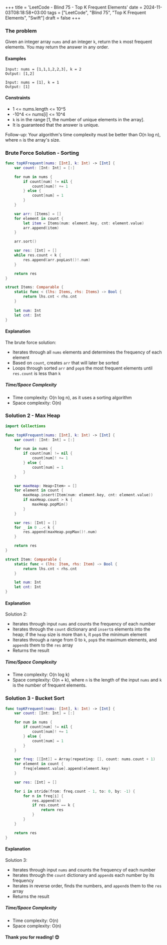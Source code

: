 +++
title = 'LeetCode - Blind 75 - Top K Frequent Elements'
date = 2024-11-03T08:18:58+03:00
tags = ["LeetCode", "Blind 75", "Top K Frequent Elements", "Swift"]
draft = false
+++

### The problem 
Given an integer array `nums` and an integer `k`, return the `k` most frequent elements. You may return the answer in any order.

#### Examples
``` 
Input: nums = [1,1,1,2,2,3], k = 2
Output: [1,2]
```

```
Input: nums = [1], k = 1
Output: [1]
```

#### Constraints
* 1 <= nums.length <= 10^5
* -10^4 <= nums[i] <= 10^4
* `k` is in the range [1, the number of unique elements in the array].
* It is guaranteed that the answer is unique.

Follow-up: Your algorithm's time complexity must be better than O(n log n), where `n` is the array's size.

### Brute Force Solution - Sorting
``` swift 
func topKFrequent(nums: [Int], k: Int) -> [Int] {
    var count: [Int: Int] = [:]

    for num in nums {
        if count[num] != nil {
            count[num]! += 1
        } else {
            count[num] = 1
        }
    }

    var arr: [Items] = []
    for element in count {
        let item = Items(num: element.key, cnt: element.value)
        arr.append(item)
    }

    arr.sort()

    var res: [Int] = []
    while res.count < k {
        res.append(arr.popLast()!.num)
    }

    return res
}

struct Items: Comparable {
    static func < (lhs: Items, rhs: Items) -> Bool {
        return lhs.cnt < rhs.cnt
    }
    
    let num: Int
    let cnt: Int
}
```

#### Explanation
The brute force solution:
- Iterates through all `nums` elements and determines the frequency of each element
- Based on `count`, creates `arr` that will later be sorted
- Loops through sorted `arr` and `pop`s the most frequent elements until `res.count` is less than `k`

##### Time/Space Complexity
* Time complexity: O(n log n), as it uses a sorting algorithm
* Space complexity: O(n)

### Solution 2 - Max Heap
``` swift 
import Collections

func topKFrequent(nums: [Int], k: Int) -> [Int] {
    var count: [Int: Int] = [:]

    for num in nums {
        if count[num] != nil {
            count[num]! += 1
        } else {
            count[num] = 1
        }
    }

    var maxHeap: Heap<Item> = []
    for element in count {
        maxHeap.insert(Item(num: element.key, cnt: element.value))
        if maxHeap.count > k {
            maxHeap.popMin()
        }
    }

    var res: [Int] = []
    for _ in 0 ..< k {
        res.append(maxHeap.popMax()!.num)
    }

    return res
}

struct Item: Comparable {
    static func < (lhs: Item, rhs: Item) -> Bool {
        return lhs.cnt < rhs.cnt
    }

    let num: Int
    let cnt: Int
}
``` 

#### Explanation
Solution 2:
- Iterates through input `nums` and counts the frequency of each number
- Iterates through the `count` dictionary and `insert`s elements into the heap; if the `heap` size is more than `k`, it `pop`s the minimum element 
- Iterates through a range from 0 to `k`, `pop`s the maximum elements, and `append`s them to the `res` array
- Returns the result 

##### Time/Space Complexity
* Time complexity: O(n log k)
* Space complexity: O(n + k), where `n` is the length of the input `nums` and `k` is the number of frequent elements.

### Solution 3 - Bucket Sort
``` swift 
func topKFrequent(nums: [Int], k: Int) -> [Int] {
    var count: [Int: Int] = [:]

    for num in nums {
        if count[num] != nil {
            count[num]! += 1
        } else {
            count[num] = 1
        }
    }

    var freq: [[Int]] = Array(repeating: [], count: nums.count + 1)
    for element in count {
        freq[element.value].append(element.key)
    }

    var res: [Int] = []

    for i in stride(from: freq.count - 1, to: 0, by: -1) {
        for n in freq[i] {
            res.append(n)
            if res.count == k {
                return res
            }
        }
    }

    return res
}
``` 

#### Explanation
Solution 3:
- Iterates through input `nums` and counts the frequency of each number
- Iterates through the `count` dictionary and `append`s each number by its frequency
- Iterates in reverse order, finds the numbers, and `append`s them to the `res` array
- Returns the result

##### Time/Space Complexity
* Time complexity: O(n)
* Space complexity: O(n)

#### Thank you for reading! 😊

